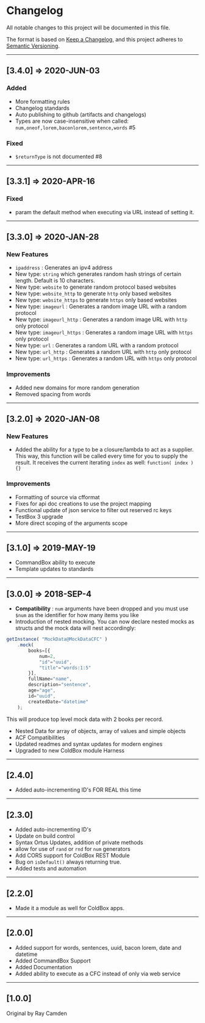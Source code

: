 # Changelog

All notable changes to this project will be documented in this file.

The format is based on [Keep a Changelog](https://keepachangelog.com/en/1.0.0/),
and this project adheres to [Semantic Versioning](https://semver.org/spec/v2.0.0.html).

----

## [3.4.0] => 2020-JUN-03

### Added

* More formatting rules
* Changelog standards
* Auto publishing to github (artifacts and changelogs)
* Types are now case-insensitive when called: `num,oneof,lorem,baconlorem,sentence,words`  #5

### Fixed

* `$returnType` is not documented #8

----

## [3.3.1] => 2020-APR-16

### Fixed

* param the default method when executing via URL instead of setting it.

----

## [3.3.0] => 2020-JAN-28

### New Features

* `ipaddress` : Generates an ipv4 address
* New type: `string` which generates random hash strings of certain length. Default is 10 characters.
* New type: `website` to generate random protocol based websites
* New type: `website_http` to generate `http` only based websites
* New type: `website_https` to generate `https` only based websites
* New type: `imageurl` : Generates a random image URL with a random protocol
* New type: `imageurl_http` : Generates a random image URL with `http` only protocol
* New type: `imageurl_https` : Generates a random image URL with `https` only protocol
* New type: `url` : Generates a random URL with a random protocol
* New type: `url_http` : Generates a random URL with `http` only protocol
* New type: `url_https` : Generates a random URL with `https` only protocol
  
### Improvements

* Added new domains for more random generation
* Removed spacing from words

----

## [3.2.0] => 2020-JAN-08

### New Features

* Added the ability for a type to be a closure/lambda to act as a supplier. This way, this function will be called every time for you to supply the result.  It receives the current iterating `index` as well: `function( index ){}`

### Improvements

* Formatting of source via cfformat
* Fixes for api doc creations to use the project mapping
* Functional update of json service to filter out reserved rc keys
* TestBox 3 upgrade
* More direct scoping of the arguments scope

----

## [3.1.0] => 2019-MAY-19

* CommandBox ability to execute
* Template updates to standards

----

## [3.0.0] => 2018-SEP-4

* **Compatibility** : `num` arguments have been dropped and you must use `$num` as the identifier for how many items you like
* Introduction of nested mocking. You can now declare nested mocks as structs and the mock data will nest accordingly:

```js
getInstance( "MockData@MockDataCFC" )
	.mock(
		books=[{
			num=2,
			"id"="uuid",
			"title"="words:1:5"
		}],
		fullName="name",
		description="sentence",
		age="age",
		id="uuid",
		createdDate="datetime"
	);
```

This will produce top level mock data with 2 books per record.

* Nested Data for array of objects, array of values and simple objects
* ACF Compatibilities
* Updated readmes and syntax updates for modern engines
* Upgraded to new ColdBox module Harness

----

## [2.4.0]

* Added auto-incrementing ID's FOR REAL this time

----

## [2.3.0]

* Added auto-incrementing ID's
* Update on build control
* Syntax Ortus Updates, addition of private methods
* allow for use of `rand` or `rnd` for `num` generators
* Add CORS support for ColdBox REST Module
* Bug on `isDefault()` always returning true.
* Added tests and automation

----

## [2.2.0]

* Made it a module as well for ColdBox apps.

----

## [2.0.0]

* Added support for words, sentences, uuid, bacon lorem, date and datetime
* Added CommandBox Support
* Added Documentation
* Added ability to execute as a CFC instead of only via web service

----

## [1.0.0]

Original by Ray Camden
